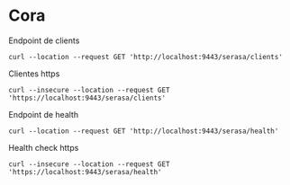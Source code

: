 # Cora

Endpoint de clients
```shell
curl --location --request GET 'http://localhost:9443/serasa/clients'
```

Clientes https
```shell
curl --insecure --location --request GET 'https://localhost:9443/serasa/clients'
```



Endpoint de health
```shell
curl --location --request GET 'http://localhost:9443/serasa/health'
```

Health check https
```shell
curl --insecure --location --request GET 'https://localhost:9443/serasa/health'
```
